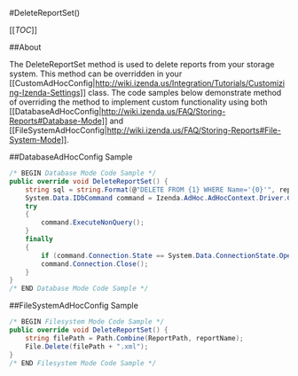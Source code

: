 #DeleteReportSet()

[[_TOC_]]

##About

The DeleteReportSet method is used to delete reports from your storage system. This method can be overridden in your [[CustomAdHocConfig|http://wiki.izenda.us/Integration/Tutorials/Customizing-Izenda-Settings]] class. The code samples below demonstrate method of overriding the method to implement custom functionality using both [[DatabaseAdHocConfig|http://wiki.izenda.us/FAQ/Storing-Reports#Database-Mode]] and [[FileSystemAdHocConfig|http://wiki.izenda.us/FAQ/Storing-Reports#File-System-Mode]].

##DatabaseAdHocConfig Sample

```csharp
/* BEGIN Database Mode Code Sample */
public override void DeleteReportSet() {
    string sql = string.Format(@"DELETE FROM {1} WHERE Name='{0}'", reportName.Trim(), SavedReportsTable);
    System.Data.IDbCommand command = Izenda.AdHoc.AdHocContext.Driver.CreateCommand(sql);
    try
    {
        command.ExecuteNonQuery();
    }
    finally
    {
        if (command.Connection.State == System.Data.ConnectionState.Open)
        command.Connection.Close();
    }
}
/* END Database Mode Code Sample */
```

##FileSystemAdHocConfig Sample

```csharp
/* BEGIN Filesystem Mode Code Sample */
public override void DeleteReportSet() {
    string filePath = Path.Combine(ReportPath, reportName);
    File.Delete(filePath + ".xml");
}
/* END Filesystem Mode Code Sample */
```